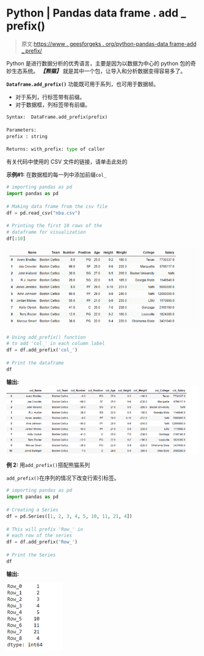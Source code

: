 # Python | Pandas data frame . add _ prefix()

> 原文:[https://www . geesforgeks . org/python-pandas-data frame-add _ prefix/](https://www.geeksforgeeks.org/python-pandas-dataframe-add_prefix/)

Python 是进行数据分析的优秀语言，主要是因为以数据为中心的 python 包的奇妙生态系统。 ***【熊猫】*** 就是其中一个包，让导入和分析数据变得容易多了。

**`Dataframe.add_prefix()`** 功能既可用于系列，也可用于数据帧。

*   对于系列，行标签带有前缀。
*   对于数据框，列标签带有前缀。

```py
Syntax:  DataFrame.add_prefix(prefix)

Parameters:
prefix : string

Returns: with_prefix: type of caller

```

有关代码中使用的 CSV 文件的链接，请单击此处的

**示例#1:** 在数据框的每一列中添加前缀`col_`

```py
# importing pandas as pd
import pandas as pd

# Making data frame from the csv file
df = pd.read_csv("nba.csv")

# Printing the first 10 rows of the
# dataframe for visualization
df[:10]
```

![](img/836ed1d13f8962a28804f881cfca5a18.png)

```py
# Using add_prefix() function 
# to add 'col_' in each column label
df = df.add_prefix('col_')

# Print the dataframe
df 
```

**输出:**
![](img/ec1a5007173d7ae4a89d6b4d94f7c92d.png)

**例 2:** 用`add_prefix()`搭配熊猫系列

`add_prefix()`在序列的情况下改变行索引标签。

```py
# importing pandas as pd
import pandas as pd

# Creating a Series 
df = pd.Series([1, 2, 3, 4, 5, 10, 11, 21, 4])

# This will prefix 'Row_' in 
# each row of the series
df = df.add_prefix('Row_')

# Print the Series
df
```

**输出:**

![](img/224b7b80ebdcfe39f29a3786932aac2a.png)